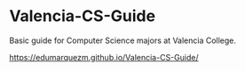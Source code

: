 # Valencia-CS-Guide
Basic guide for Computer Science majors at Valencia College.

https://edumarquezm.github.io/Valencia-CS-Guide/
